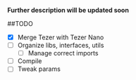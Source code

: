 **Further description will be updated soon**

##TODO

- [X] Merge Tezer with Tezer Nano 
- [ ] Organize libs, interfaces, utils
    - [ ] Manage correct imports
- [ ] Compile
- [ ] Tweak params